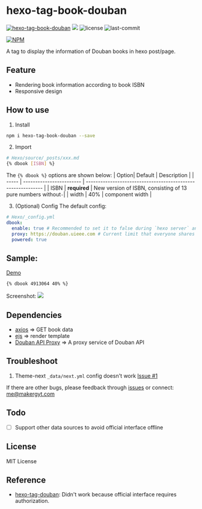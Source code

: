 # hexo-tag-book-douban
[![hexo-tag-book-douban](https://badgen.net/npm/v/hexo-tag-book-douban)](https://www.npmjs.com/package/hexo-tag-book-douban)
![](https://img.shields.io/badge/Generator-Hexo-0e83cd?&logo=hexo)
![license](https://badgen.net/github/license/makergyt/hexo-tag-book-douban)
![last-commit](https://badgen.net/github/last-commit/makergyt/hexo-tag-book-douban)

[![NPM](https://nodei.co/npm/hexo-tag-book-douban.png)](https://nodei.co/npm/hexo-tag-book-douban/)

A tag to display the information of Douban books in hexo post/page.

## Feature
- Rendering book information according to book ISBN
- Responsive design

## How to use
1. Install
```sh
npm i hexo-tag-book-douban --save
```
2. Import
```sh
# Hexo/source/_posts/xxx.md
{% dbook [ISBN] %}
```
The `{% dbook %}` options are shown below:
| Option| Default                  | Description                                                  |
| ----- | ------------------------ | ------------------------------------------------------------ |
| ISBN  | **required**             | New version of ISBN, consisting of 13 pure numbers without`-`|
| width | 40%                      | component width                                              |

3. (Optional) Config
The default config:
```yml
# Hexo/_config.yml
dbook:
  enable: true # Recommended to set it to false during `hexo server` and open during `hexo generate` to reduce requests.
  proxy: https://douban.uieee.com # Current limit that everyone shares : 10000 times / 1 hour
  powered: true  
```

## Sample:
[Demo](https://blog.makergyt.com/about/#%E6%9C%80%E8%BF%91%E5%9C%A8%E8%AF%BB)
```sh
{% dbook 4913064 40% %}
```
Screenshot:
![](https://imgkr.cn-bj.ufileos.com/342d1d01-aa88-4054-8ee6-37fccac84de5.png)

## Dependencies
- [axios](https://github.com/axios/axios) => GET book data
- [ejs](https://github.com/mde/ejs) => render template
- [Douban API Proxy](https://douban.uieee.com/) => A proxy service of Douban API

## Troubleshoot
1. Theme-next `_data/next.yml` config doesn't work
[Issue #1](https://github.com/MakerGYT/hexo-tag-book-douban/issues/1)

If there are other bugs, please feedback through [issues](https://github.com/MakerGYT/hexo-tag-book-douban/issues)
or connect: me@makergyt.com

## Todo
- [ ] Support other data sources to avoid official interface offline

## License
MIT License

## Reference
- [hexo-tag-douban](https://github.com/YuyingWu/hexo-tag-douban): Didn't work because official interface requires authorization.
